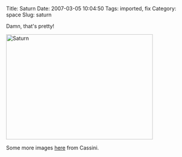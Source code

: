Title: Saturn
Date: 2007-03-05 10:04:50
Tags: imported, fix
Category: space
Slug: saturn

Damn, that's pretty!

<img src="http://saturn.jpl.nasa.gov.nyud.net:8080/multimedia/images/saturn/images/PIA08362-br402.jpg" class="reflect rheight20 ropacity40" title="Saturn" alt="Saturn" height="286" width="398" />

Some more images <a href="http://ciclops.org/view_event.php?id=59&flash=1" title="fantastic shots">here</a> from Cassini.
